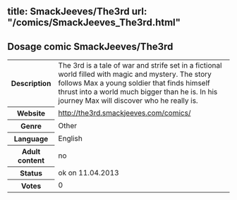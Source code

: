 title: SmackJeeves/The3rd
url: "/comics/SmackJeeves_The3rd.html"
---
Dosage comic SmackJeeves/The3rd
-----------------------------------------

<table class="comicinfo">
<tr>
<th>Description</th><td>The 3rd is a tale of war and strife set in a fictional world filled with magic and mystery. The story follows Max a young soldier that finds himself thrust into a world much bigger than he is. In his journey Max will discover who he really is.</td>
</tr>
<tr>
<th>Website</th><td><a href="http://the3rd.smackjeeves.com/comics/">http://the3rd.smackjeeves.com/comics/</a></td>
</tr>
<tr>
<th>Genre</th><td>Other</td>
</tr>
<tr>
<th>Language</th><td>English</td>
</tr>
<tr>
<th>Adult content</th><td>no</td>
</tr>
<tr>
<th>Status</th><td>ok on 11.04.2013</td>
</tr>
<tr>
<th>Votes</th><td>0</div></td>
</tr>
</table>

